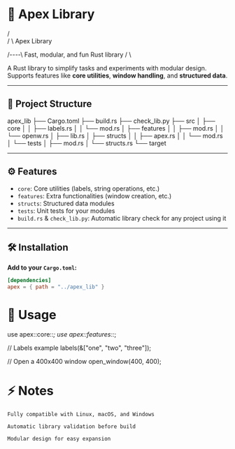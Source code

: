# 🚀 Apex Library

 /\
/  \    Apex Library

/----\ Fast, modular, and fun Rust library
/ \


A Rust library to simplify tasks and experiments with modular design. Supports features like **core utilities**, **window handling**, and **structured data**.

---

## 📂 Project Structure

apex_lib
├── Cargo.toml
├── build.rs
├── check_lib.py
├── src
│ ├── core
│ │ ├── labels.rs
│ │ └── mod.rs
│ ├── features
│ │ ├── mod.rs
│ │ └── openw.rs
│ ├── lib.rs
│ ├── structs
│ │ ├── apex.rs
│ │ └── mod.rs
│ └── tests
│ ├── mod.rs
│ └── structs.rs
└── target


---

## ⚙️ Features

- `core`: Core utilities (labels, string operations, etc.)
- `features`: Extra functionalities (window creation, etc.)
- `structs`: Structured data modules
- `tests`: Unit tests for your modules
- `build.rs` & `check_lib.py`: Automatic library check for any project using it

---

## 🛠 Installation

**Add to your `Cargo.toml`:**

```toml
[dependencies]
apex = { path = "../apex_lib" }
```
# 📝 Usage

use apex::core::*;
use apex::features::*;

// Labels example
labels(&["one", "two", "three"]);

// Open a 400x400 window
open_window(400, 400);

# ⚡ Notes

    Fully compatible with Linux, macOS, and Windows

    Automatic library validation before build

    Modular design for easy expansion


